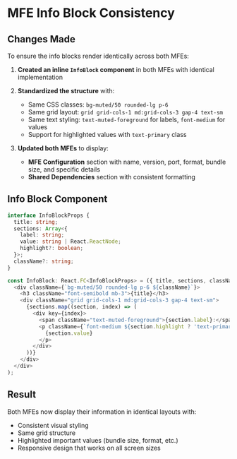 # MFE Info Block Consistency

## Changes Made

To ensure the info blocks render identically across both MFEs:

1. **Created an inline `InfoBlock` component** in both MFEs with identical implementation
2. **Standardized the structure** with:
   - Same CSS classes: `bg-muted/50 rounded-lg p-6`
   - Same grid layout: `grid grid-cols-1 md:grid-cols-3 gap-4 text-sm`
   - Same text styling: `text-muted-foreground` for labels, `font-medium` for values
   - Support for highlighted values with `text-primary` class

3. **Updated both MFEs** to display:
   - **MFE Configuration** section with name, version, port, format, bundle size, and specific details
   - **Shared Dependencies** section with consistent formatting

## Info Block Component

```typescript
interface InfoBlockProps {
  title: string;
  sections: Array<{
    label: string;
    value: string | React.ReactNode;
    highlight?: boolean;
  }>;
  className?: string;
}

const InfoBlock: React.FC<InfoBlockProps> = ({ title, sections, className = '' }) => (
  <div className={`bg-muted/50 rounded-lg p-6 ${className}`}>
    <h3 className="font-semibold mb-3">{title}</h3>
    <div className="grid grid-cols-1 md:grid-cols-3 gap-4 text-sm">
      {sections.map((section, index) => (
        <div key={index}>
          <span className="text-muted-foreground">{section.label}:</span>
          <p className={`font-medium ${section.highlight ? 'text-primary' : ''}`}>
            {section.value}
          </p>
        </div>
      ))}
    </div>
  </div>
);
```

## Result

Both MFEs now display their information in identical layouts with:
- Consistent visual styling
- Same grid structure
- Highlighted important values (bundle size, format, etc.)
- Responsive design that works on all screen sizes
